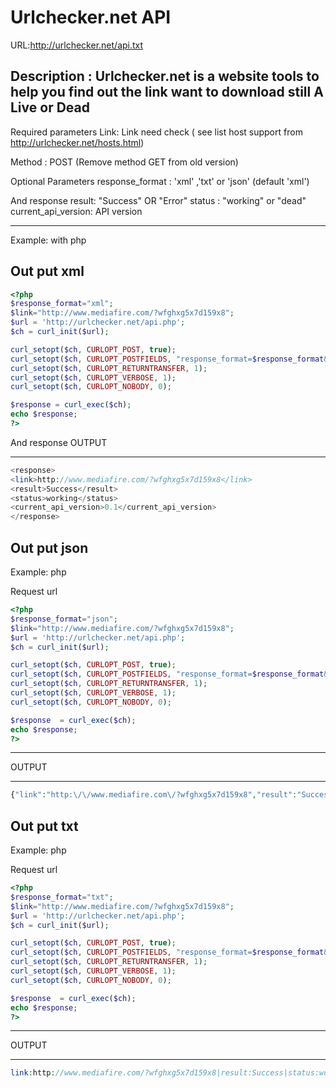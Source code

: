 Urlchecker.net API
==========
URL:http://urlchecker.net/api.txt

Description : Urlchecker.net is a website tools to help you find out the link want to download still A Live or Dead
----------------------------------------------------------------------------------------

Required parameters
Link: Link need check ( see list host support from http://urlchecker.net/hosts.html)

Method : POST (Remove method GET from old version)

Optional Parameters
response_format : 'xml' ,'txt' or 'json' (default 'xml')

And response
result: "Success" OR "Error"
status : "working" or "dead"
current_api_version: API version

----------------------------------------------------------------------------------------



Example: with php

Out put xml
----------------------------------------------------------------------------------------
```php
<?php
$response_format="xml";
$link="http://www.mediafire.com/?wfghxg5x7d159x8";
$url = 'http://urlchecker.net/api.php';
$ch = curl_init($url);

curl_setopt($ch, CURLOPT_POST, true);
curl_setopt($ch, CURLOPT_POSTFIELDS, "response_format=$response_format&link=$link");
curl_setopt($ch, CURLOPT_RETURNTRANSFER, 1);
curl_setopt($ch, CURLOPT_VERBOSE, 1);
curl_setopt($ch, CURLOPT_NOBODY, 0);

$response = curl_exec($ch);
echo $response;
?>
```
And response
OUTPUT

----------------------------------------------------------------------------------------
```php
<response>
<link>http://www.mediafire.com/?wfghxg5x7d159x8</link>
<result>Success</result>
<status>working</status>
<current_api_version>0.1</current_api_version>
</response>
```





Out put json
----------------------------------------------------------------------------------------
Example: php

Request url

```php
<?php
$response_format="json";
$link="http://www.mediafire.com/?wfghxg5x7d159x8";
$url = 'http://urlchecker.net/api.php';
$ch = curl_init($url);

curl_setopt($ch, CURLOPT_POST, true);
curl_setopt($ch, CURLOPT_POSTFIELDS, "response_format=$response_format&link=$link");
curl_setopt($ch, CURLOPT_RETURNTRANSFER, 1);
curl_setopt($ch, CURLOPT_VERBOSE, 1);
curl_setopt($ch, CURLOPT_NOBODY, 0);

$response  = curl_exec($ch);
echo $response;
?>
```
----------------------------------------------------------------------------------------


OUTPUT


----------------------------------------------------------------------------------------
```php
{"link":"http:\/\/www.mediafire.com\/?wfghxg5x7d159x8","result":"Success","status":"working","current_api_version":"0.1"}
```



Out put txt
----------------------------------------------------------------------------------------
Example: php

Request url



```php
<?php
$response_format="txt";
$link="http://www.mediafire.com/?wfghxg5x7d159x8";
$url = 'http://urlchecker.net/api.php';
$ch = curl_init($url);

curl_setopt($ch, CURLOPT_POST, true);
curl_setopt($ch, CURLOPT_POSTFIELDS, "response_format=$response_format&link=$link");
curl_setopt($ch, CURLOPT_RETURNTRANSFER, 1);
curl_setopt($ch, CURLOPT_VERBOSE, 1);
curl_setopt($ch, CURLOPT_NOBODY, 0);

$response  = curl_exec($ch);
echo $response;
?>
```
----------------------------------------------------------------------------------------

OUTPUT


----------------------------------------------------------------------------------------
```php
link:http://www.mediafire.com/?wfghxg5x7d159x8|result:Success|status:working|api_query:1|current_api_version:0.2
```

